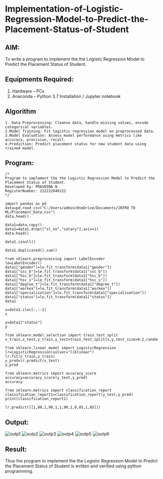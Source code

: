 # Implementation-of-Logistic-Regression-Model-to-Predict-the-Placement-Status-of-Student

## AIM:
To write a program to implement the the Logistic Regression Model to Predict the Placement Status of Student.

## Equipments Required:
1. Hardware – PCs
2. Anaconda – Python 3.7 Installation / Jupyter notebook

## Algorithm
```
1. Data Preprocessing: Cleanse data, handle missing values, encode categorical variables.
2.Model Training: Fit logistic regression model on preprocessed data.
3.Model Evaluation: Assess model performance using metrics like accuracy, precision, recall.
4.Prediction: Predict placement status for new student data using trained model.
```

## Program:
```
/*
Program to implement the the Logistic Regression Model to Predict the Placement Status of Student.
Developed by: PRAVEENA N
RegisterNumber: 212222040122
*/
```
```
import pandas as pd
data=pd.read_csv("C:/Users/admin/OneDrive/Documents/INTRO TO ML/Placement_Data.csv")
data.head()

data1=data.copy()
data1=data1.drop(["sl_no","salary"],axis=1)
data.head()

data1.isnull()

data1.duplicated().sum()

from sklearn.preprocessing import LabelEncoder
le=LabelEncoder()
data1["gender"]=le.fit_transform(data1["gender"])
data1["ssc_b"]=le.fit_transform(data1["ssc_b"])
data1["hsc_b"]=le.fit_transform(data1["hsc_b"])
data1["hsc_s"]=le.fit_transform(data1["hsc_s"])
data1["degree_t"]=le.fit_transform(data1["degree_t"])
data1["workex"]=le.fit_transform(data1["workex"])
data1["specialisation"]=le.fit_transform(data1["specialisation"])
data1["status"]=le.fit_transform(data1["status"])
data1

x=data1.iloc[:,:-1]
x

y=data1["status"]
y

from sklearn.model_selection import train_test_split
x_train,x_test,y_train,y_test=train_test_split(x,y,test_size=0.2,random_state=0)

from sklearn.linear_model import LogisticRegression
lr=LogisticRegression(solver="liblinear")
lr.fit(x_train,y_train)
y_pred=lr.predict(x_test)
y_pred

from sklearn.metrics import accuracy_score
accuracy=accuracy_score(y_test,y_pred)
accuracy

from sklearn.metrics import classification_report
classification_report1=classification_report(y_test,y_pred)
print(classification_report1)

lr.predict([[1,80,1,90,1,1,90,1,0,85,1,85]])
```

## Output:
![outp1](https://github.com/Praveenanagaraji22/Implementation-of-Logistic-Regression-Model-to-Predict-the-Placement-Status-of-Student/assets/119393514/79a74076-69b9-4811-bb47-985ba13c3ed6)
![outp2](https://github.com/Praveenanagaraji22/Implementation-of-Logistic-Regression-Model-to-Predict-the-Placement-Status-of-Student/assets/119393514/a1f1ddc0-2e90-4dbd-a0ce-c14a35a890e8)
![outp3](https://github.com/Praveenanagaraji22/Implementation-of-Logistic-Regression-Model-to-Predict-the-Placement-Status-of-Student/assets/119393514/a7992a71-4528-42f7-88fa-575203abc960)
![outp4](https://github.com/Praveenanagaraji22/Implementation-of-Logistic-Regression-Model-to-Predict-the-Placement-Status-of-Student/assets/119393514/bc56dedf-595d-4224-9d3e-3466cfc88cb4)
![outp5](https://github.com/Praveenanagaraji22/Implementation-of-Logistic-Regression-Model-to-Predict-the-Placement-Status-of-Student/assets/119393514/68450eb5-3ce8-4db4-bdb4-97fa8a8fa908)
![outp6](https://github.com/Praveenanagaraji22/Implementation-of-Logistic-Regression-Model-to-Predict-the-Placement-Status-of-Student/assets/119393514/09b9dcb1-c614-4c38-bb93-c9cba6fe76b1)



## Result:
Thus the program to implement the the Logistic Regression Model to Predict the Placement Status of Student is written and verified using python programming.

